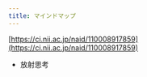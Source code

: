 ```yaml
---
title: マインドマップ
---
```


[https://ci.nii.ac.jp/naid/110008917859](https://ci.nii.ac.jp/naid/110008917859)

* 放射思考
